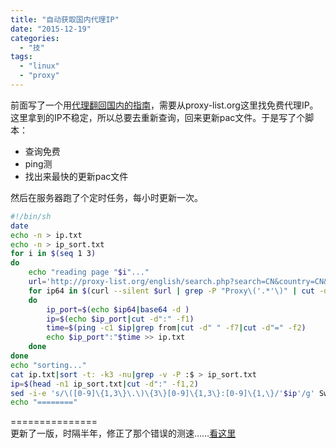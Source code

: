 ```yaml
---
title: "自动获取国内代理IP"
date: "2015-12-19"
categories: 
  - "技"
tags: 
  - "linux"
  - "proxy"
---
```


前面写了一个用[代理翻回国内的指南](http://catbaron.com/blog/2015/12/15/%e6%b5%b7%e5%a4%96%e7%94%a8%e6%88%b7%e7%9a%84%e5%9b%bd%e5%86%85%e5%9c%a8%e7%ba%bf%e9%9f%b3%e4%b9%90%e6%9c%8d%e5%8a%a1%e4%bd%bf%e7%94%a8%e6%8c%87%e5%8d%97/ "代理翻回国内的指南")，需要从proxy-list.org这里找免费代理IP。  
这里拿到的IP不稳定，所以总要去重新查询，回来更新pac文件。于是写了个脚本：

- 查询免费
- ping测
- 找出来最快的更新pac文件

然后在服务器跑了个定时任务，每小时更新一次。

```bash
#!/bin/sh
date
echo -n > ip.txt
echo -n > ip_sort.txt
for i in $(seq 1 3)
do
    echo "reading page "$i"..."
    url='http://proxy-list.org/english/search.php?search=CN&country=CN&p='$i
    for ip64 in $(curl --silent $url | grep -P "Proxy\('.*'\)" | cut -d"'" -f2)
    do
        ip_port=$(echo $ip64|base64 -d )
        ip=$(echo $ip_port|cut -d":" -f1)
        time=$(ping -c1 $ip|grep from|cut -d" " -f7|cut -d"=" -f2)
        echo $ip_port":"$time >> ip.txt
    done
done
echo "sorting..."
cat ip.txt|sort -t: -k3 -nu|grep -v -P :$ > ip_sort.txt
ip=$(head -n1 ip_sort.txt|cut -d":" -f1,2)
sed -i-e 's/\([0-9]\{1,3\}\.\)\{3\}[0-9]\{1,3\}:[0-9]\{1,\}/'$ip'/g' SwitchyPac.pac
echo "========"
```

\===============  
更新了一版，时隔半年，修正了那个错误的测速……[看这里](http://catbaron.com/blog/2016/07/04/%e6%b7%b7%e4%b8%80%e6%ac%a1%e6%9b%b4%e6%96%b0%ef%bc%88%e7%94%a8curl%e8%bf%9b%e8%a1%8c%e6%b5%8b%e9%80%9f%ef%bc%89/)
